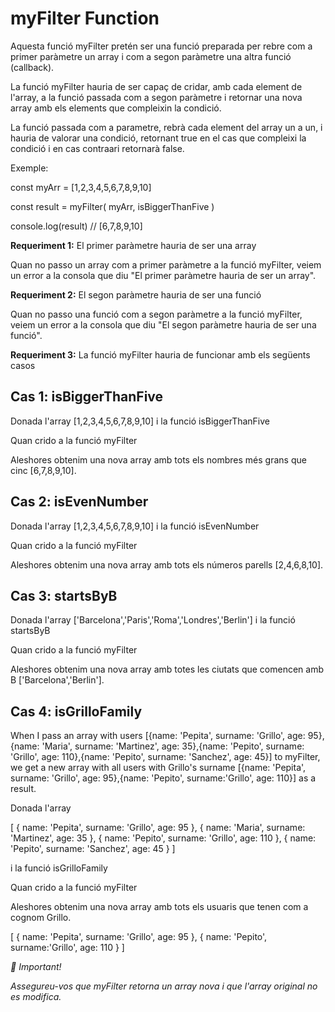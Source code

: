 # myFilter Function

Aquesta funció myFilter pretén ser una funció preparada per rebre com a primer paràmetre un array i com a segon paràmetre una altra funció (callback).

La funció myFilter hauria de ser capaç de cridar, amb cada element de l'array, a la funció passada com a segon paràmetre i retornar una nova array amb els elements que compleixin la condició.

La funció passada com a parametre, rebrà cada element del array un a un, i hauria de valorar una condició, retornant true en el cas que compleixi la condició i en cas contraari retornarà false.

Exemple:

const myArr = [1,2,3,4,5,6,7,8,9,10]

const result = myFilter( myArr, isBiggerThanFive )

console.log(result) // [6,7,8,9,10]

**Requeriment 1:**
El primer paràmetre hauria de ser una array

Quan no passo un array com a primer paràmetre a la funció myFilter, veiem un error a la consola que diu "El primer paràmetre hauria de ser un array".

**Requeriment 2:**
El segon paràmetre hauria de ser una funció

Quan no passo una funció com a segon paràmetre a la funció myFilter, veiem un error a la consola que diu "El segon paràmetre hauria de ser una funció".

**Requeriment 3:**
La funció myFilter hauria de funcionar amb els següents casos


## Cas 1: isBiggerThanFive

Donada l'array [1,2,3,4,5,6,7,8,9,10] i la funció isBiggerThanFive

Quan crido a la funció myFilter

Aleshores obtenim una nova array amb tots els nombres més grans que cinc [6,7,8,9,10].


## Cas 2: isEvenNumber

Donada l'array [1,2,3,4,5,6,7,8,9,10] i la funció isEvenNumber

Quan crido a la funció myFilter

Aleshores obtenim una nova array amb tots els números parells [2,4,6,8,10].


## Cas 3: startsByB

Donada l'array ['Barcelona','Paris','Roma','Londres','Berlin'] i la funció startsByB

Quan crido a la funció myFilter

Aleshores obtenim una nova array amb totes les ciutats que comencen amb B ['Barcelona','Berlin'].


## Cas 4: isGrilloFamily

When I pass an array with users [{name: 'Pepita', surname: 'Grillo', age: 95},{name: 'Maria', surname: 'Martinez', age: 35},{name: 'Pepito', surname: 'Grillo', age: 110},{name: 'Pepito', surname: 'Sanchez', age: 45}] to myFilter, we get a new array with all users with Grillo's surname [{name: 'Pepita', surname: 'Grillo', age: 95},{name: 'Pepito', surname:'Grillo', age: 110}] as a result.

Donada l'array

[
   { name: 'Pepita', surname: 'Grillo', age: 95 },
   { name: 'Maria', surname: 'Martinez', age: 35 },
   { name: 'Pepito', surname: 'Grillo', age: 110 },
   { name: 'Pepito', surname: 'Sanchez', age: 45 }
]

i la funció isGrilloFamily

Quan crido a la funció myFilter

Aleshores obtenim una nova array amb tots els usuaris que tenen com a cognom Grillo.

[
   { name: 'Pepita', surname: 'Grillo', age: 95 },
   { name: 'Pepito', surname:'Grillo', age: 110 }
]

*🚨 Important!*

*Assegureu-vos que myFilter retorna un array nova i que l'array original no es modifica.*